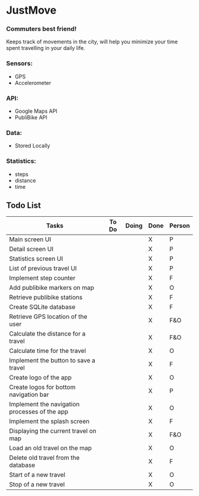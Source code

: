 # JustMove
### Commuters best friend!

Keeps track of movements in the city, will help you minimize your time spent travelling in your daily life.

### Sensors: 
  - GPS 
  - Accelerometer


### API: 
  - Google Maps API
  - PubliBike API


### Data: 
  - Stored Locally 

### Statistics: 
  - steps 
  - distance
  - time

## Todo List
|Tasks|To Do|Doing|Done|Person|
|---|---|---|---|---|
|Main screen UI|  | | X |P|
|Detail screen UI|  | | X |P|
| Statistics screen UI |  || X |P|
| List of previous travel UI |  || X |P|
| Implement step counter | | | X |F|
| Add publibike markers on map || | X |O|
| Retrieve publibike stations |  | |X|F|
| Create SQLite database |  | |X|F|
| Retrieve GPS location of the user |  | |X|F&O|
| Calculate the distance for a travel |  | |X|F&O|
| Calculate time for the travel |  | |X|O|
| Implement the button to save a travel || | X |F|
| Create logo of the app |  | |X|O|
| Create logos for bottom navigation bar |  || X |P|
| Implement the navigation processes of the app |  |  |X|O|
| Implement the splash screen |  |  |X|F|
| Displaying the current travel on map |  || X |F&O|
| Load an old travel on the map ||  | X |O|
| Delete old travel from the database ||  | X |F|
| Start of a new travel |  |  |X|O|
| Stop of a new travel |  |  |X|O|
